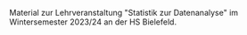 Material zur Lehrveranstaltung "Statistik zur Datenanalyse" im Wintersemester 2023/24 an der HS Bielefeld.


